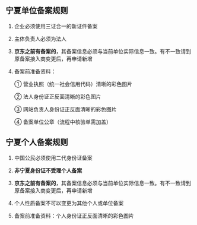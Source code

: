 ## 宁夏单位备案规则

1. 企业必须使用三证合一的新证件备案

2. 主体负责人必须为法人

3. **京东之前有备案的**，其备案信息必须与当前单位实际信息一致。有不一致请到原备案接入商变更后，再申请新增

4. 备案前准备资料：

   ① 营业执照（统一社会信用代码）清晰的彩色图片

   ② 法人身份证正反面清晰的彩色图片

   ③ 网站负责人身份证正反面清晰的彩色图片

   ④ 备案单位公章（流程中核验单需加盖）
   
   

## 宁夏个人备案规则

1. 中国公民必须使用二代身份证备案

2. **非宁夏身份证不受理个人备案**

3. **京东之前有备案的**，其备案信息必须与当前单位实际信息一致。有不一致请到原备案接入商变更后，再申请新增

4. 个人性质备案不可以变更为其他个人或单位备案

5. 备案前准备资料：个人身份证正反面清晰的彩色图片

 
